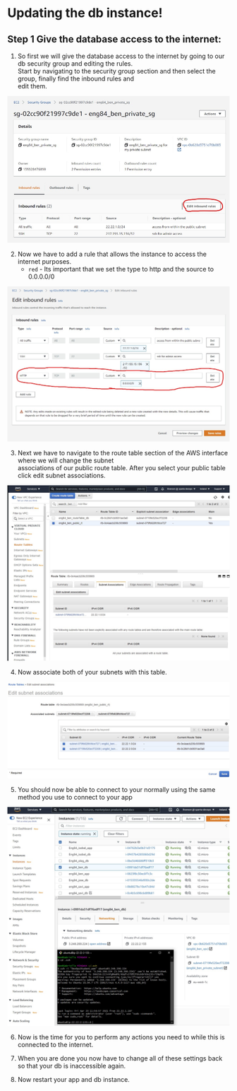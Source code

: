 # Updating the db instance!  

## Step 1 Give the database access to the internet:  

1. So first we will give the database access to the internet by going to our db security group and editing the rules.  
   Start by navigating to the security group section and then select the group, finally find the inbound rules and  
   edit them.  
   

![placeholder](https://github.com/Benoniy/eng84_AWS/blob/main/03_updating_the_db/images/sg_1.jpg)  


2. Now we have to add a rule that allows the instance to access the internet purposes.  
    * `red` - Its important that we set the type to http and the source to 0.0.0.0/0

![placeholder](https://github.com/Benoniy/eng84_AWS/blob/main/03_updating_the_db/images/sg_2.jpg)  


3. Next we have to navigate to the route table section of the AWS interface where we will change the subnet  
   associations of our public route table. After you select your public table click edit subnet associations.

![placeholder](https://github.com/Benoniy/eng84_AWS/blob/main/03_updating_the_db/images/sg_3.jpg)  


4. Now associate both of your subnets with this table.  


![placeholder](https://github.com/Benoniy/eng84_AWS/blob/main/03_updating_the_db/images/sg_4.jpg)  


5. You should now be able to connect to your normally using the same method you use to connect to your app  


![placeholder](https://github.com/Benoniy/eng84_AWS/blob/main/03_updating_the_db/images/sg_5.jpg)  


6. Now is the time for you to perform any actions you need to while this is connected to the internet.  


7. When you are done you now have to change all of these settings back so that your db is inaccessible again.  


8. Now restart your app and db instance.
